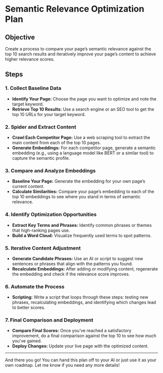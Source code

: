 # Semantic Relevance Optimization Plan

## Objective
Create a process to compare your page’s semantic relevance against the top 10 search results and iteratively improve your page’s content to achieve higher relevance scores.

## Steps

### 1. Collect Baseline Data
- **Identify Your Page:** Choose the page you want to optimize and note the target keyword.
- **Retrieve Top 10 Results:** Use a search engine or an SEO tool to get the top 10 URLs for your target keyword.

### 2. Spider and Extract Content
- **Crawl Each Competitor Page:** Use a web scraping tool to extract the main content from each of the top 10 pages.
- **Generate Embeddings:** For each competitor page, generate a semantic embedding (e.g., using a language model like BERT or a similar tool) to capture the semantic profile.

### 3. Compare and Analyze Embeddings
- **Baseline Your Page:** Generate the embedding for your own page’s current content.
- **Calculate Similarities:** Compare your page’s embedding to each of the top 10 embeddings to see where you stand in terms of semantic relevance.

### 4. Identify Optimization Opportunities
- **Extract Key Terms and Phrases:** Identify common phrases or themes that high-ranking pages use.
- **Build a Word Cloud:** Visualize frequently used terms to spot patterns.

### 5. Iterative Content Adjustment
- **Generate Candidate Phrases:** Use an AI or script to suggest new sentences or phrases that align with the patterns you found.
- **Recalculate Embeddings:** After adding or modifying content, regenerate the embedding and check if the relevance score improves.

### 6. Automate the Process
- **Scripting:** Write a script that loops through these steps: testing new phrases, recalculating embeddings, and identifying which changes lead to better scores.

### 7. Final Comparison and Deployment
- **Compare Final Scores:** Once you’ve reached a satisfactory improvement, do a final comparison against the top 10 to see how much you've gained.
- **Deploy Changes:** Update your live page with the optimized content.

---

And there you go! You can hand this plan off to your AI or just use it as your own roadmap. Let me know if you need any more details!

